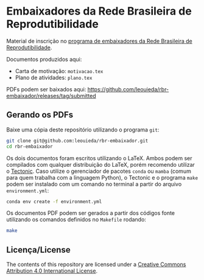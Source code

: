 # Embaixadores da Rede Brasileira de Reprodutibilidade

Material de inscrição no [programa de embaixadores da Rede Brasileira de
Reprodutibilidade](https://www.reprodutibilidade.org/programa-de-embaixadores).

Documentos produzidos aqui:

- Carta de motivação: `motivacao.tex`
- Plano de atividades: `plano.tex`

PDFs podem ser baixados aqui: https://github.com/leouieda/rbr-embaixador/releases/tag/submitted

## Gerando os PDFs

Baixe uma cópia deste repositório utilizando o programa `git`:

```bash
git clone git@github.com:leouieda/rbr-embaixador.git
cd rbr-embaixador
```

Os dois documentos foram escritos utilizando o LaTeX. Ambos podem ser
compilados com qualquer distribuição do LaTeX, porém recomendo utilizar o
[Tectonic](https://tectonic-typesetting.github.io/en-US/).
Caso utilize o gerenciador de pacotes `conda` ou `mamba` (comum para quem
trabalha com a linguagem Python), o Tectonic e o programa `make` podem ser
instalado com um comando no terminal a partir do arquivo `environment.yml`:

```bash
conda env create -f environment.yml
```

Os documentos PDF podem ser gerados a partir dos códigos fonte utilizando os
comandos definidos no `Makefile` rodando:

```bash
make
```

## Licença/License

The contents of this repository are licensed under a
<a href="https://creativecommons.org/licenses/by/4.0/">Creative Commons
Attribution 4.0 International License</a>.
